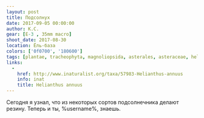 ```yaml
---
layout: post
title: Подсолнух
date: 2017-09-05 00:00:00
author: К.С.
gear: [E-3 , 35mm macro]
shoot_date: 2017-08-30
location: Ёль-база
colors: ['0f0700', '180600']
tags: [plantae, tracheophyta, magnoliopsida, asterales, asteraceae, helianthus, helianthus annuus]
links:
  -
    href: http://www.inaturalist.org/taxa/57983-Helianthus-annuus
    info: inat
    title: Helianthus annuus
---
```

Сегодня я узнал, что из некоторых сортов подсолнечника делают резину. Теперь и ты, %username%, знаешь.

